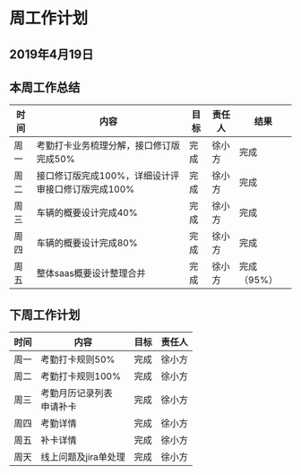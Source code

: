 # 周工作计划

## 2019年4月19日

## 本周工作总结

|时间|内容|目标|责任人|结果|
|--|--|--|--|--|
|周一|考勤打卡业务梳理分解，接口修订版完成50%|完成|徐小方|完成|
|周二|接口修订版完成100%，详细设计评审接口修订版完成100%|完成|徐小方|完成|
|周三|车辆的概要设计完成40%|完成|徐小方|完成|
|周四|车辆的概要设计完成80%|完成|徐小方|完成|
|周五|整体saas概要设计整理合并|完成|徐小方|完成（95%）|

## 下周工作计划

|时间|内容|目标|责任人|
|--|--|--|--|
|周一|考勤打卡规则50%|完成|徐小方|
|周二|考勤打卡规则100%|完成|徐小方|
|周三|考勤月历记录列表 <br> 申请补卡|完成|徐小方|
|周四|考勤详情|完成|徐小方|
|周五|补卡详情|完成|徐小方|
|周天|线上问题及jira单处理|完成|徐小方|

